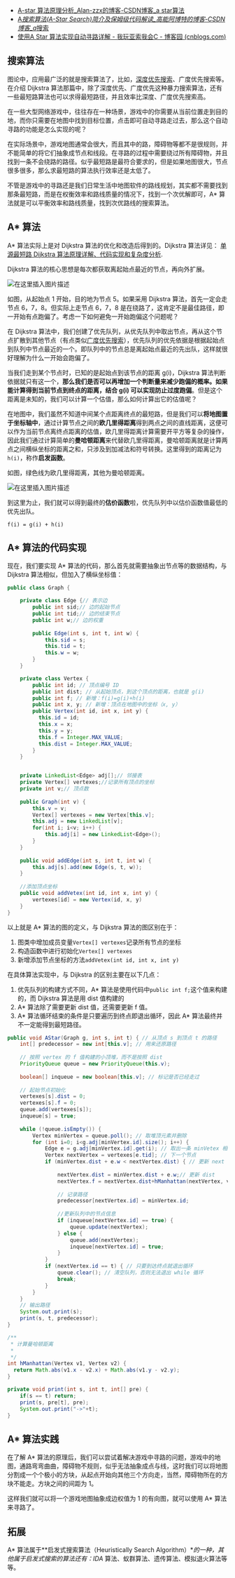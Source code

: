 - [A-star 算法原理分析_Alan-zzx的博客-CSDN博客_a star算法](https://blog.csdn.net/m0_37264516/article/details/88045568)
- [A*搜索算法(A-Star Search)简介及保姆级代码解读_高能阿博特的博客-CSDN博客_a*搜索](https://blog.csdn.net/weixin_58399148/article/details/121347500)
- [使用A Star 算法实现自动寻路详解 - 我玩亚索我会C - 博客园 (cnblogs.com)](https://www.cnblogs.com/JDCODE/p/14973935.html)

## 搜索算法

图论中，应用最广泛的就是搜索算法了，比如，[深度优先搜索](https://so.csdn.net/so/search?q=深度优先搜索&spm=1001.2101.3001.7020)、广度优先搜索等。在介绍 Dijkstra 算法那篇中，除了深度优先、广度优先这种暴力搜索算法，还有一些最短路算法也可以求得最短路径，并且效率比深度、广度优先搜索高。

在一些大型网络游戏中，往往存在一种场景，游戏中的你需要从当前位置走到目的地，而你只需要在地图中找到目标位置，点击即可自动寻路走过去，那么这个自动寻路的功能是怎么实现的呢？

在实际场景中，游戏地图通常会很大，而且其中的路，障碍物等都不是很规则，并不能简单的将它们抽象成节点和线段。在寻路的过程中需要绕过所有障碍物，并且找到一条不会绕路的路径。似乎最短路是最符合要求的，但是如果地图很大，节点很多很多，那么求最短路的算法执行效率还是太低了。

不管是游戏中的寻路还是我们日常生活中地图软件的路线规划，其实都不需要找到那条最短路，而是在权衡效率和路线质量的情况下，找到一个次优解即可，A* 算法就是可以平衡效率和路线质量，找到次优路线的搜索算法。

## A* 算法

A* 算法实际上是对 Dijkstra 算法的优化和改造后得到的。Dijkstra 算法详见：
[单源最短路 Dijkstra 算法原理详解、代码实现和复杂度分析](https://blog.csdn.net/m0_37264516/article/details/86766513).

Dijkstra 算法的核心思想是每次都获取离起始点最近的节点，再向外扩展。

![在这里插入图片描述](https://img-blog.csdnimg.cn/20190228201204472.png?x-oss-process=image/watermark,type_ZmFuZ3poZW5naGVpdGk,shadow_10,text_aHR0cHM6Ly9ibG9nLmNzZG4ubmV0L20wXzM3MjY0NTE2,size_16,color_FFFFFF,t_70)

如图，从起始点 1 开始，目的地为节点 5。如果采用 Dijkstra 算法，首先一定会走节点 6，7，8。但实际上走节点 6，7，8 是在绕路了，这肯定不是最佳路径，即一开始有点跑偏了。考虑一下如何避免一开始跑偏这个问题呢？

在 Dijkstra 算法中，我们创建了优先队列，从优先队列中取出节点，再从这个节点扩散到其他节点（有点类似[广度优先搜索](https://so.csdn.net/so/search?q=广度优先搜索&spm=1001.2101.3001.7020)），优先队列的优先依据是根据起始点到队列中节点最近的一个。即队列中的节点总是离起始点最近的先出队，这样就很好理解为什么一开始会跑偏了。

当我们走到某个节点时，已知的是起始点到该节点的距离 g(i)，Dijkstra 算法判断依据就只有这一个，**那么我们是否可以再增加一个判断量来减少跑偏的概率。如果能计算得到当前节点到终点的距离，结合 g(i) 可以实现防止过度跑偏**。但是这个 距离是未知的，我们可以计算一个估值，那么如何计算出它的估值呢？

在地图中，我们虽然不知道中间某个点距离终点的最短路，但是我们可以**将地图置于坐标轴中**，通过计算节点之间的**欧几里得距离**得到两点之间的直线距离，这便可以作为当前节点离终点距离的估值，欧几里得距离计算需要开平方等复杂的操作，因此我们通过计算简单的**曼哈顿距离**来代替欧几里得距离，曼哈顿距离就是计算两点之间横纵坐标的距离之和，只涉及到加减法和符号转换。这里得到的距离记为 `h(i)`，称作**启发函数**。

如图，绿色线为欧几里得距离，其他为曼哈顿距离。

![在这里插入图片描述](https://img-blog.csdnimg.cn/20190228212806584.png?x-oss-process=image/watermark,type_ZmFuZ3poZW5naGVpdGk,shadow_10,text_aHR0cHM6Ly9ibG9nLmNzZG4ubmV0L20wXzM3MjY0NTE2,size_16,color_FFFFFF,t_70)

到这里为止，我们就可以得到最终的**估价函数**啦，优先队列中以估价函数值最低的优先出队。

```
f(i) = g(i) + h(i)
```

## A* 算法的代码实现

现在，我们要实现 A* 算法的代码，那么首先就需要抽象出节点等的数据结构，与 Dijkstra 算法相似，但加入了横纵坐标值：

```java
public class Graph {

    private class Edge {// 表示边
        public int sid;// 边的起始节点
        public int tid;// 边的结束节点
        public int w;// 边的权重
        
        public Edge(int s, int t, int w) {
            this.sid = s;
            this.tid = t;
            this.w = w;
        }
    }

    private class Vertex {
        public int id; // 顶点编号 ID
        public int dist; // 从起始顶点，到这个顶点的距离，也就是 g(i)
        public int f; // 新增：f(i)=g(i)+h(i)
        public int x, y; // 新增：顶点在地图中的坐标（x, y）
        public Vertex(int id, int x, int y) {
          this.id = id;
          this.x = x;
          this.y = y;
          this.f = Integer.MAX_VALUE;
          this.dist = Integer.MAX_VALUE;
        }
    }


    private LinkedList<Edge> adj[];// 邻接表
    private Vertex[] vertexes;//记录所有顶点的坐标
    private int v;// 顶点数
    
    public Graph(int v) {
        this.v = v;
        Vertex[] vertexes = new Vertex[this.v];
        this.adj = new LinkedList[v];
        for(int i; i<v; i++) {
            this.adj[i] = new LinkedList<Edge>();
        }
    }
    
    public void addEdge(int s, int t, int w) {
        this.adj[s].add(new Edge(s, t, w));
    }
    
    //添加顶点坐标
    public void addVetex(int id, int x, int y) {
        vertexes[id] = new Vertex(id, x, y)
    }
}
```

以上就是 A* 算法的图的定义，与 Dijkstra 算法的图区别在于：

1. 图类中增加成员变量`Vertex[] vertexes`记录所有节点的坐标
2. 构造函数中进行初始化`Vertex[] vertexes`
3. 新增添加节点坐标的方法`addVetex(int id, int x, int y)`

在具体算法实现中，与 Dijkstra 的区别主要在以下几点：

1. 优先队列的构建方式不同，A* 算法是使用代码中`public int f;`这个值来构建的，而 Dijkstra 算法是用 dist 值构建的
2. A* 算法除了需要更新 dist 值，还需要更新 f 值。
3. A* 算法循环结束的条件是只要遍历到终点即退出循环，因此 A* 算法最终并不一定能得到最短路径。

```java
public void AStar(Graph g, int s, int t) { // 从顶点 s 到顶点 t 的路径
    int[] predecessor = new int[this.v]; // 用来还原路径
    
    // 按照 vertex 的 f 值构建的小顶堆，而不是按照 dist
    PriorityQueue queue = new PriorityQueue(this.v);
    
    boolean[] inqueue = new boolean[this.v]; // 标记是否已经走过
    
    // 起始节点初始化
    vertexes[s].dist = 0;
    vertexes[s].f = 0;
    queue.add(vertexes[s]);
    inqueue[s] = true;
    
    while (!queue.isEmpty()) {
        Vertex minVertex = queue.poll(); // 取堆顶元素并删除
        for (int i=0; i<g.adj[minVertex.id].size(); i++) {
            Edge e = g.adj[minVertex.id].get(i); // 取出一条 minVetex 相连的边
            Vertex nextVertex = vertexes[e.tid]; // 下一个节点
            if (minVertex.dist + e.w < nextVertex.dist) { // 更新 next 的 dist,f
            
                nextVertex.dist = minVertex.dist + e.w;// 更新 dist
                nextVertex.f = nextVertex.dist+hManhattan(nextVertex, vertexes[t]);// 更新 f 值
                
                // 记录路径
                predecessor[nextVertex.id] = minVertex.id;
                
                //更新队列中的节点信息
                if (inqueue[nextVertex.id] == true) {
                    queue.update(nextVertex);
                } else {
                    queue.add(nextVertex);
                    inqueue[nextVertex.id] = true;
                }
            }
            if (nextVertex.id == t) { // 只要到达终点就退出循环
                queue.clear(); // 清空队列，否则无法退出 while 循环
                break; 
            }
        }
    }
    // 输出路径
    System.out.print(s);
    print(s, t, predecessor);
}

/**
 * 计算曼哈顿距离
 *
 */
int hManhattan(Vertex v1, Vertex v2) {
  return Math.abs(v1.x - v2.x) + Math.abs(v1.y - v2.y);
}

private void print(int s, int t, int[] pre) {
    if(s == t) return;
    print(s, pre[t], pre);
    System.out.print("->"+t);
}
```

## A* 算法实践

在了解 A* 算法的原理后，我们可以尝试着解决游戏中寻路的问题，游戏中的地图，通路弯弯曲曲，障碍物不规则，似乎无法抽象成点与线，这时我们可以将地图分割成一个个极小的方块，从起点开始向其他三个方向走，当然，障碍物所在的方块不能走。方块之间的间距为 1。

这样我们就可以将一个游戏地图抽象成边权值为 1 的有向图，就可以使用 A* 算法来寻路了。

## 拓展

A* 算法属于**启发式搜索算法（Heuristically Search Algorithm）**的一种，其他属于启发式搜索的算法还有：IDA* 算法、蚁群算法、遗传算法、模拟退火算法等等。